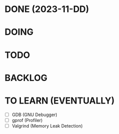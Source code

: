 # DONE (2023-11-DD)

# DOING

# TODO

# BACKLOG

# TO LEARN (EVENTUALLY)

- [ ] GDB (GNU Debugger)
- [ ] gprof (Profiler)
- [ ] Valgrind (Memory Leak Detection)
